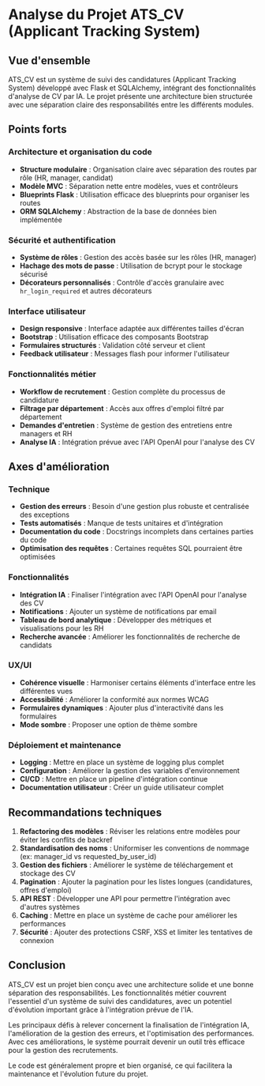 # Analyse du Projet ATS_CV (Applicant Tracking System)

## Vue d'ensemble

ATS_CV est un système de suivi des candidatures (Applicant Tracking System) développé avec Flask et SQLAlchemy, intégrant des fonctionnalités d'analyse de CV par IA. Le projet présente une architecture bien structurée avec une séparation claire des responsabilités entre les différents modules.

## Points forts

### Architecture et organisation du code
- **Structure modulaire** : Organisation claire avec séparation des routes par rôle (HR, manager, candidat)
- **Modèle MVC** : Séparation nette entre modèles, vues et contrôleurs
- **Blueprints Flask** : Utilisation efficace des blueprints pour organiser les routes
- **ORM SQLAlchemy** : Abstraction de la base de données bien implémentée

### Sécurité et authentification
- **Système de rôles** : Gestion des accès basée sur les rôles (HR, manager)
- **Hachage des mots de passe** : Utilisation de bcrypt pour le stockage sécurisé
- **Décorateurs personnalisés** : Contrôle d'accès granulaire avec `hr_login_required` et autres décorateurs

### Interface utilisateur
- **Design responsive** : Interface adaptée aux différentes tailles d'écran
- **Bootstrap** : Utilisation efficace des composants Bootstrap
- **Formulaires structurés** : Validation côté serveur et client
- **Feedback utilisateur** : Messages flash pour informer l'utilisateur

### Fonctionnalités métier
- **Workflow de recrutement** : Gestion complète du processus de candidature
- **Filtrage par département** : Accès aux offres d'emploi filtré par département
- **Demandes d'entretien** : Système de gestion des entretiens entre managers et RH
- **Analyse IA** : Intégration prévue avec l'API OpenAI pour l'analyse des CV

## Axes d'amélioration

### Technique
- **Gestion des erreurs** : Besoin d'une gestion plus robuste et centralisée des exceptions
- **Tests automatisés** : Manque de tests unitaires et d'intégration
- **Documentation du code** : Docstrings incomplets dans certaines parties du code
- **Optimisation des requêtes** : Certaines requêtes SQL pourraient être optimisées

### Fonctionnalités
- **Intégration IA** : Finaliser l'intégration avec l'API OpenAI pour l'analyse des CV
- **Notifications** : Ajouter un système de notifications par email
- **Tableau de bord analytique** : Développer des métriques et visualisations pour les RH
- **Recherche avancée** : Améliorer les fonctionnalités de recherche de candidats

### UX/UI
- **Cohérence visuelle** : Harmoniser certains éléments d'interface entre les différentes vues
- **Accessibilité** : Améliorer la conformité aux normes WCAG
- **Formulaires dynamiques** : Ajouter plus d'interactivité dans les formulaires
- **Mode sombre** : Proposer une option de thème sombre

### Déploiement et maintenance
- **Logging** : Mettre en place un système de logging plus complet
- **Configuration** : Améliorer la gestion des variables d'environnement
- **CI/CD** : Mettre en place un pipeline d'intégration continue
- **Documentation utilisateur** : Créer un guide utilisateur complet

## Recommandations techniques

1. **Refactoring des modèles** : Réviser les relations entre modèles pour éviter les conflits de backref
2. **Standardisation des noms** : Uniformiser les conventions de nommage (ex: manager_id vs requested_by_user_id)
3. **Gestion des fichiers** : Améliorer le système de téléchargement et stockage des CV
4. **Pagination** : Ajouter la pagination pour les listes longues (candidatures, offres d'emploi)
5. **API REST** : Développer une API pour permettre l'intégration avec d'autres systèmes
6. **Caching** : Mettre en place un système de cache pour améliorer les performances
7. **Sécurité** : Ajouter des protections CSRF, XSS et limiter les tentatives de connexion

## Conclusion

ATS_CV est un projet bien conçu avec une architecture solide et une bonne séparation des responsabilités. Les fonctionnalités métier couvrent l'essentiel d'un système de suivi des candidatures, avec un potentiel d'évolution important grâce à l'intégration prévue de l'IA.

Les principaux défis à relever concernent la finalisation de l'intégration IA, l'amélioration de la gestion des erreurs, et l'optimisation des performances. Avec ces améliorations, le système pourrait devenir un outil très efficace pour la gestion des recrutements.

Le code est généralement propre et bien organisé, ce qui facilitera la maintenance et l'évolution future du projet.
